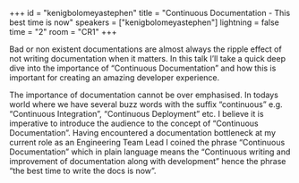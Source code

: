 +++
id = "kenigbolomeyastephen"
title = "Continuous Documentation - This best time is now"
speakers = ["kenigbolomeyastephen"]
lightning = false
time = "2"
room = "CR1"
+++

Bad or non existent documentations are almost always the ripple effect of not writing documentation when it matters. In this talk I’ll take a quick deep dive into the importance of “Continuous Documentation” and how this is important for creating an amazing developer experience.

The importance of documentation cannot be over emphasised. In todays world where we have several buzz words with the suffix “continuous” e.g. “Continuous Integration”, “Continuous Deployment” etc. I believe it is imperative to introduce the audience to the concept of “Continuous Documentation”. Having encountered a documentation bottleneck at my current role as an Engineering Team Lead I coined the phrase “Continuous Documentation” which in plain language means the “Continuous writing and improvement of documentation along with development” hence the phrase “the best time to write the docs is now”.
